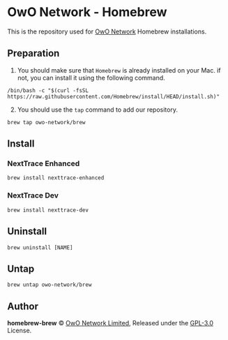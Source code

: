 <!--
 * @Author: Vincent Young
 * @Date: 2023-02-07 03:06:58
 * @LastEditors: Vincent Young
 * @LastEditTime: 2023-02-07 03:22:07
 * @FilePath: /homebrew-brew/README.md
 * @Telegram: https://t.me/missuo
 * 
 * Copyright © 2023 by Vincent, All Rights Reserved. 
-->
# OwO Network - Homebrew
This is the repository used for [OwO Network](https://github.com/OwO-Network) Homebrew installations.

## Preparation
1. You should make sure that `Homebrew` is already installed on your Mac. if not, you can install it using the following command.
```shell
/bin/bash -c "$(curl -fsSL https://raw.githubusercontent.com/Homebrew/install/HEAD/install.sh)"
```
2. You should use the `tap` command to add our repository.
```shell
brew tap owo-network/brew
```

## Install
### NextTrace Enhanced
```shell
brew install nexttrace-enhanced
```

### NextTrace Dev
```shell
brew install nexttrace-dev
```

## Uninstall
```shell
brew uninstall [NAME]
```
## Untap
```shell
brew untap owo-network/brew
```

## Author
**homebrew-brew** © [OwO Network Limited](https://github.com/OwO-Network), Released under the [GPL-3.0](./LICENSE) License.<br>
